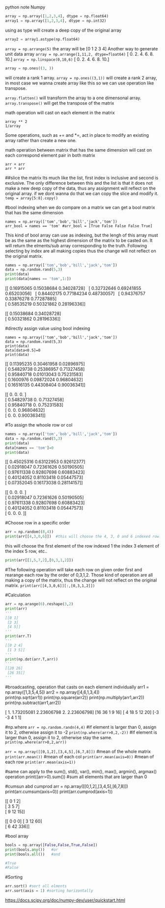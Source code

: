 python note Numpy



```python
array = np.array([1,2,3,4], dtype = np.float64)
array1 = np.array([1,2,3,4], dtype = np.int32) 
```
using as type will create a deep copy of the original array
```python
array2 = array1.astype(np.float64)
```


`array = np.arrange(5)` the array will be [0 1 2 3 4]
Another way to generate unit data array
`array = np.arrange(1,11,2, dtype=float64)` [  0.   2.   4.   6.   8.  10.]
`array = np.linspace(0,10,6)` [  0.   2.   4.   6.   8.  10.]

```python
array = np.ones((3, ))
```
will create a rank 1 array.
`array = np.ones((3,1))` will create a rank 2 array, in most case we wanna create array like this
so we can use operation like transpose.


`array.flatten()` will transform the array to a one dimensonal array.
`array.transpose()` will get the transpose of the matrix

math operation will cast on each element in the matrix
```array + 1
array ** 2
1/array 
```
Some operations, such as += and *=, act in place to modify an existing array rather than create a new one.

math operation between matrix that has the same dimension will cast on each 
correspond element pair in both matrix
```
arr + arr
arr * arr
```

##slice the matrix
Its much like the list, first index is inclusive and second is exclusive.
The only difference between this and the list is that it does not make a 
new deep copy of the data, thus any assignment will reflect on the original 
array.
if we dont wanna do that we can copy the slice and modify it.
`temp = array[5:8].copy()`


#bool indexing
when we do compare on a matrix we can get a bool matrix that has the same dimension
```
names = np.array(['tom','bob','bill','jack','tom']) 
arr_bool = names == 'tom' #arr_bool = [True False False False True]
```
This kind of bool array can use as indexing, but the lengh of this array must be as 
the same as the highest dimension of the matrix to be casted on. It will return the 
elments/sub array corresponding to the truth.
Following selecting by index are all making copies thus the change will not reflect on
the original matrix.
```python
names = np.array(['tom','bob','bill','jack','tom']) 
data = np.random.rand(5,3) 
print(data) 
print(data[names == 'tom',1:])  
```
[[ 0.16915065  0.15038684  0.34028728]  
 [ 0.32732646  0.69241855  0.65203056]  
 [ 0.84402175  0.77184234  0.48730057]  
 [ 0.94376757  0.33876278  0.77287885]  
 [ 0.58535219  0.50321862  0.28196336]]  

[[ 0.15038684  0.34028728]  
 [ 0.50321862  0.28196336]]


#directly assign value using bool indexing
```
names = np.array(['tom','bob','bill','jack','tom']) 
data = np.random.rand(5,3) 
print(data) 
data[data<0.5]=0 
print(data)  
```
[[ 0.11395235  0.30461958  0.02896975]  
 [ 0.54829738  0.25386957  0.71327458]  
 [ 0.95840718  0.01013043  0.75231583]  
 [ 0.1600976   0.09872024  0.96804632]  
 [ 0.16516135  0.44308404  0.90036341]]  

[[ 0.          0.          0.        ]  
 [ 0.54829738  0.          0.71327458]  
 [ 0.95840718  0.          0.75231583]  
 [ 0.          0.          0.96804632]  
 [ 0.          0.          0.90036341]]

#To assign the whoole row or col
```python
names = np.array(['tom','bob','bill','jack','tom']) 
data = np.random.rand(5,3) 
print(data) 
data[names == 'tom']=0 
print(data)  
```
[[ 0.45025316  0.63122953  0.92612377]  
 [ 0.02918047  0.72361626  0.50190505]  
 [ 0.97611338  0.92807698  0.60883423]  
 [ 0.40124052  0.81103418  0.05447573]  
 [ 0.07352045  0.16173038  0.28114157]]  

[[ 0.          0.          0.        ]  
 [ 0.02918047  0.72361626  0.50190505]  
 [ 0.97611338  0.92807698  0.60883423]  
 [ 0.40124052  0.81103418  0.05447573]  
 [ 0.          0.          0.        ]]



#Choose row in a specific order
```python
arr = np.random((8,4))
print(arr[[4,3,0,6]])  #this will choose the 4, 3, 0 and 6 indexed row.
```
this will choose the first element of the row indexed 1
the index 3 element of the index 5 row, etc.. 
```python
print(arr[[1,5,7,2],[0,3,1,2]]) 
```
#The following operation will take each row on given order first
and rearange each row by the order of 0,3,1,2. Those kind of operation 
are all making a copy of the matrix, thus the change will not reflect 
on the original matrix.
`print(arr[[4,3,0,6]][:,[0,3,1,2]])`



#Calculation
```python
arr = np.arange(6).reshape(3,2) 
print(arr) 
'''
[[0 1]  
 [2 3]  
 [4 5]] 
'''
print(arr.T) 
'''
[[0 2 4]  
 [1 3 5]]  
'''
print(np.dot(arr.T,arr)) 
'''
[[20 26]  
 [26 35]]
'''
```
#broadcasting, operation that casts on each element individually
arr1 = np.array([1,3,5,4,5]) 
arr2 = np.array([4,6,1,3,4])  
print(np.sqrt(arr1)) 
print(np.square(arr2)) 
print(np.multiply(arr1,arr2)) 
print(np.subtract(arr1,arr2))

[ 1.          1.73205081  2.23606798  2.          2.23606798] 
[16 36  1  9 16] 
[ 4 18  5 12 20] 
[-3 -3  4  1  1]


#np.where
```arr = np.random.randn(4,4)```
#if element is larger than 0, assign it to 2, otherwise assign it to -2
```print(np.where(arr>0,2,-2))``` 
#if element is larger than 0, assign it to 2, otherwise stay the same.
```print(np.where(arr>0,2,arr))``` 


```arr = np.array([[0,1,2],[3,4,5],[6,7,8]])``` 
#mean of the whole matrix
```print(arr.mean())``` 
#mean of each col
```print(arr.mean(axis=0))```
#mean of each row 
```print(arr.mean(axis=1))```

#same can apply to the sum(), std(), var(), min(), max(), argmin(), argmax() operation
print((arr>0).sum())  #sum all elements that are larger than 0


#cumsun abd cumprod
arr = np.array([[0,1,2],[3,4,5],[6,7,8]]) 
print(arr.cumsum(axis=0)) 
print(arr.cumprod(axis=1))  

[[ 0  1  2]  
 [ 3  5  7]  
 [ 9 12 15]] 

[[  0   0   0] 
 [  3  12  60]  
 [  6  42 336]]


#bool array
```python
bools = np.array([False,False,True,False]) 
print(bools.any())   #or
print(bools.all())   #and

#True 
#False
```

#Sorting
```python
arr.sort() #sort all elments
arr.sort(axis = 1) #sorting horizontally
```




https://docs.scipy.org/doc/numpy-dev/user/quickstart.html
